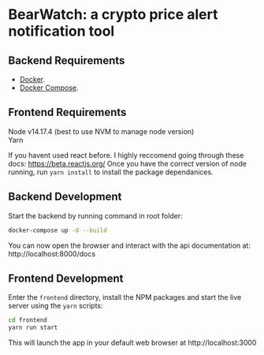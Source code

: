 # BearWatch: a crypto price alert notification tool

## Backend Requirements
  * [Docker](https://www.docker.com/).
  * [Docker Compose](https://docs.docker.com/compose/install/).

## Frontend Requirements ##

Node v14.17.4 (best to use NVM to manage node version)  
Yarn  

If you havent used react before. I highly reccomend going through these docs: https://beta.reactjs.org/
Once you have the correct version of node running, run ```yarn install``` to install the package dependanices.

## Backend Development ##
  
  Start the backend by running command in root folder: 
```bash
docker-compose up -d --build
```
  You can now open the browser and interact with the api documentation at: http://localhost:8000/docs

## Frontend Development ##

  Enter the `frontend` directory, install the NPM packages and start the live server using the `yarn` scripts:

```bash
cd frontend
yarn run start
```

  This will launch the app in your default web browser at http://localhost:3000